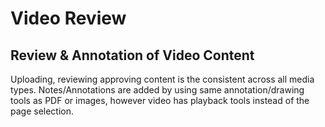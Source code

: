 # Video Review

## Review & Annotation of Video Content

Uploading, reviewing approving content is the consistent across all media types. Notes/Annotations are added by using same annotation/drawing tools as PDF or images, however video has playback tools instead of the page selection.



